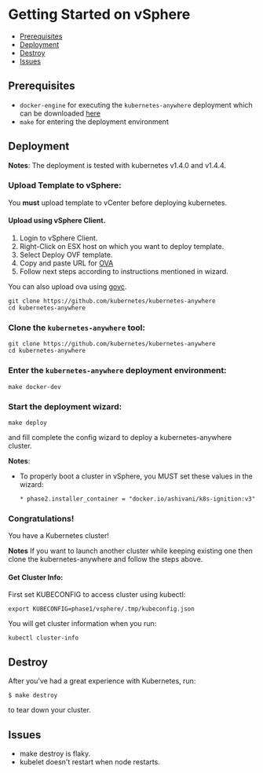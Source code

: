 # Getting Started on vSphere

  - [Prerequisites](#prerequisites)
  - [Deployment](#deployment)
  - [Destroy](#destroy)
  - [Issues](#issues)

## Prerequisites
  * `docker-engine` for executing the `kubernetes-anywhere` deployment which can be downloaded [here](https://docs.docker.com/engine/installation/)
  * `make` for entering the deployment environment 

## Deployment

**Notes**:
The deployment is tested with kubernetes v1.4.0 and v1.4.4.

### Upload Template to vSphere:
You **must** upload template to vCenter before deploying kubernetes. 

#### Upload using vSphere Client.
1. Login to vSphere Client.
2. Right-Click on ESX host on which you want to deploy template.
3. Select Deploy OVF template.
4. Copy and paste URL for [OVA](https://storage.googleapis.com/kubernetes-anywhere-for-vsphere-cna-storage/KubernetesAnywhereTemplatePhotonOS.ova)
5. Follow next steps according to instructions mentioned in wizard.

You can also upload ova using [govc](https://github.com/vmware/govmomi/tree/master/govc). 

```shell
git clone https://github.com/kubernetes/kubernetes-anywhere
cd kubernetes-anywhere
```

### Clone the `kubernetes-anywhere` tool:

```shell
git clone https://github.com/kubernetes/kubernetes-anywhere
cd kubernetes-anywhere
```

### Enter the `kubernetes-anywhere` deployment environment:

```shell
make docker-dev
```

### Start the deployment wizard:

```shell
make deploy
```
and fill complete the config wizard to deploy a kubernetes-anywhere cluster.

**Notes**:

* To properly boot a cluster in vSphere, you MUST set these values in the wizard:

  ```
  * phase2.installer_container = "docker.io/ashivani/k8s-ignition:v3"
  ```

### Congratulations!

You have a Kubernetes cluster!

**Notes**
If you want to launch another cluster while keeping existing one then clone the kubernetes-anywhere and follow the steps above.

#### Get Cluster Info:

First set KUBECONFIG to access cluster using kubectl:
```shell
export KUBECONFIG=phase1/vsphere/.tmp/kubeconfig.json
```
You will get cluster information when you run:
```shell
kubectl cluster-info
```

## Destroy

After you've had a great experience with Kubernetes, run:
```console
$ make destroy
```
to tear down your cluster.

## Issues
  - make destroy is flaky.
  - kubelet doesn't restart when node restarts.
